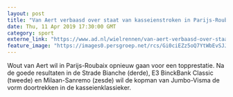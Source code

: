 ```yaml
---
layout: post
title: "Van Aert verbaasd over staat van kasseienstroken in Parijs-Roubaix"
date: Thu, 11 Apr 2019 17:30:00 GMT
category: sport
externe_link: "https://www.ad.nl/wielrennen/van-aert-verbaasd-over-staat-van-kasseienstroken-in-parijs-roubaix~ad10e148/"
feature_image: "https://images0.persgroep.net/rcs/Gi0ciEZz5oQ7YtWbEvSJJR7Oomo/diocontent/145321346/_fitwidth/400/?appId=21791a8992982cd8da851550a453bd7f&quality=0.7"
---
```


Wout van Aert wil in Parijs-Roubaix opnieuw gaan voor een topprestatie. Na de goede resultaten in de Strade Bianche (derde), E3 BinckBank Classic (tweede) en Milaan-Sanremo (zesde) wil de kopman van Jumbo-Visma de vorm doortrekken in de kasseienklassieker.
